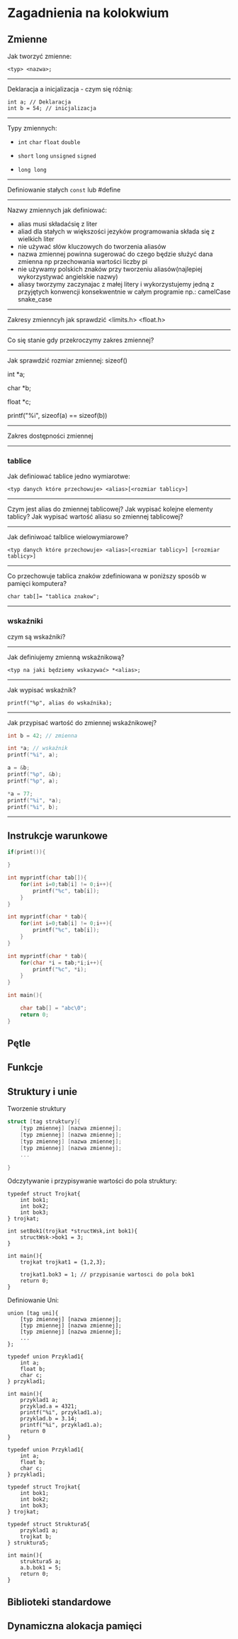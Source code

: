 # Zagadnienia na kolokwium

## Zmienne

Jak tworzyć zmienne:

`<typ> <nazwa>;`

<hr>

Deklaracja a inicjalizacja - czym się różnią:

```
int a; // Deklaracja
int b = 54; // inicjalizacja
```

<hr>

Typy zmiennych:

- `int` `char` `float` `double` 

- `short` `long` `unsigned` `signed`

- `long long`

<hr>

Definiowanie stałych `const` lub #define

<hr>

Nazwy zmiennych jak definiować:
 - alias musi składaćsię z liter
 - aliad dla stałych w większości jezyków programowania składa się z wielkich liter
- nie używać słów kluczowych do tworzenia aliasów
- nazwa zmiennej powinna sugerować do czego będzie służyć dana zmienna np przechowania wartości liczby pi
- nie używamy polskich znaków przy tworzeniu aliasów(najlepiej wykorzystywać angielskie nazwy)
- aliasy tworzymy zaczynajac z małej litery i wykorzystujemy jedną z przyjętych konwencji konsekwentnie w całym programie np.: camelCase snake_case

<hr>

Zakresy zmienncyh jak sprawdzić <limits.h> <float.h>

<hr>

Co się stanie gdy przekroczymy zakres zmiennej?

<hr>

Jak sprawdzić rozmiar zmiennej: sizeof()

int *a;

char *b;

float *c;

printf("%i", sizeof(a) == sizeof(b))

<hr>

Zakres dostępności zmiennej

<hr>

### tablice

Jak definiować tablice jedno wymiarotwe:

`<typ danych które przechowuje> <alias>[<rozmiar tablicy>]`
<hr>
Czym jest alias do zmiennej tablicowej? Jak wypisać kolejne elementy tablicy? Jak wypisać wartość aliasu so zmiennej tablicowej?

<hr>

Jak definiwoać talblice wielowymiarowe?

`<typ danych które przechowuje> <alias>[<rozmiar tablicy>] [<rozmiar tablicy>]`

<hr>

Co przechowuje tablica znaków zdefiniowana w poniższy sposób w pamięci komputera?

`char tab[]= "tablica znakow";`

<hr>

### wskaźniki

czym są wskaźniki?

<hr>

Jak definiujemy zmienną wskaźnikową?

`<typ na jaki będziemy wskazywać> *<alias>;`

<hr>

Jak wypisać wskaźnik?

`printf("%p", alias do wskaźnika);`

<hr>

Jak przypisać wartość do zmiennej wskaźnikowej?

```c
int b = 42; // zmienna

int *a; // wskaźnik
printf("%i", a);

a = &b;
printf("%p", &b);
printf("%p", a);

*a = 77;
printf("%i", *a);
printf("%i", b);
```

<hr>

## Instrukcje warunkowe

```c
if(print()){

}
```



```c
int myprintf(char tab[]){
    for(int i=0;tab[i] != 0;i++){
        printf("%c", tab[i]);
    }
}

int myprintf(char * tab){
    for(int i=0;tab[i] != 0;i++){
        printf("%c", tab[i]);
    }
}

int myprintf(char * tab){
    for(char *i = tab;*i;i++){
        printf("%c", *i);
    }
}

int main(){

    char tab[] = "abc\0";
    return 0;
}
```


## Pętle

## Funkcje

## Struktury i unie

Tworzenie struktury

```c
struct [tag struktury]{
    [typ zmiennej] [nazwa zmiennej];
    [typ zmiennej] [nazwa zmiennej];
    [typ zmiennej] [nazwa zmiennej];
    [typ zmiennej] [nazwa zmiennej];
    ...

}
```

Odczytywanie i przypisywanie wartości do pola struktury:

```
typedef struct Trojkat{
    int bok1;
    int bok2;
    int bok3;
} trojkat;

int setBok1(trojkat *structWsk,int bok1){
    structWsk->bok1 = 3;
}

int main(){
    trojkat trojkat1 = {1,2,3};

    trojkat1.bok3 = 1; // przypisanie wartosci do pola bok1
    return 0;
}
```

Definiowanie Uni:

```
union [tag uni]{
    [typ zmiennej] [nazwa zmiennej];
    [typ zmiennej] [nazwa zmiennej];
    [typ zmiennej] [nazwa zmiennej];
    ...
};
```

```
typedef union Przyklad1{
    int a;
    float b;
    char c;
} przyklad1;

int main(){
    przyklad1 a;
    przyklad.a = 4321;
    printf("%i", przyklad1.a);
    przyklad.b = 3.14;
    printf("%i", przyklad1.a);
    return 0
}
```

```
typedef union Przyklad1{
    int a;
    float b;
    char c;
} przyklad1;

typedef struct Trojkat{
    int bok1;
    int bok2;
    int bok3;
} trojkat;

typedef struct Struktura5{
    przyklad1 a;
    trojkat b;
} struktura5;

int main(){
    struktura5 a;
    a.b.bok1 = 5;
    return 0;
}
```

## Biblioteki standardowe

## Dynamiczna alokacja pamięci
